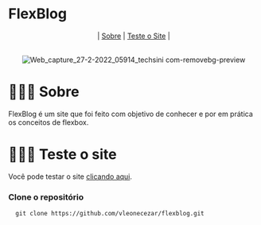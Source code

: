 # FlexBlog

<div align="center">
| <a href="#-sobre">Sobre</a> | <a href="#-teste-o-site">Teste o Site</a> |
</div>
<br>

<div align="center">
  
![Web_capture_27-2-2022_05914_techsini com-removebg-preview](https://user-images.githubusercontent.com/76831929/155867686-d71fedb0-37d3-44be-adf8-23787ce65eff.png)
  
</div>

# 👨🏻‍🏫 Sobre
FlexBlog é um site que foi feito com objetivo de conhecer e por em prática os conceitos de flexbox.

# 👨🏻‍💻 Teste o site
Você pode testar o site <a href="https://vleonecezar.github.io/flexblog/" target="_blank">clicando aqui</a>. <br>

  ### Clone o repositório
```
  git clone https://github.com/vleonecezar/flexblog.git
```
